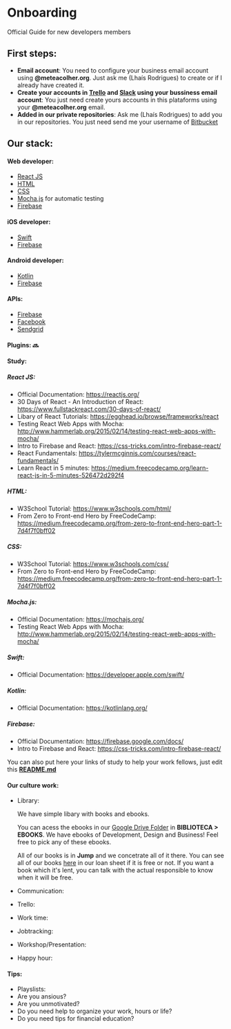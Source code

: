 # Onboarding
Official Guide for new developers members

## First steps:
* **Email account**:
  You need to configure your business email account using **@meteacolher.org**. Just ask me (Lhaís Rodrigues) to create or if I already have created it. 
* **Create your accounts in [Trello](https://trello.com/) and [Slack](https://slack.com/) using your bussiness email account**:
  You just need create yours accounts in this plataforms using your **@meteacolher.org** email.
* **Added in our private repositories**:
  Ask me (Lhaís Rodrigues) to add you in our repositories. You just need send me your username of [Bitbucket](https://bitbucket.org/)

## Our stack:

#### Web developer:
* [React JS](https://reactjs.org/)
* [HTML](https://www.w3schools.com/html/)
* [CSS](https://www.w3schools.com/css/)
* [Mocha.js](https://mochajs.org/) for automatic testing
* [Firebase](https://firebase.google.com/docs/)
  
#### iOS developer:
* [Swift](https://developer.apple.com/swift/)
* [Firebase](https://firebase.google.com/docs/)

#### Android developer: 
* [Kotlin](https://kotlinlang.org/)
* [Firebase](https://firebase.google.com/docs/)

#### APIs:
* [Firebase](https://firebase.google.com/docs/)
* [Facebook](https://developers.facebook.com/)
* [Sendgrid](https://sendgrid.com/docs/index.html)

#### Plugins: :soon:

#### Study:
##### React JS:
* Official Documentation: https://reactjs.org/
* 30 Days of React - An Introduction of React: https://www.fullstackreact.com/30-days-of-react/
* Libary of React Tutorials: https://egghead.io/browse/frameworks/react
* Testing React Web Apps with Mocha: http://www.hammerlab.org/2015/02/14/testing-react-web-apps-with-mocha/
* Intro to Firebase and React: https://css-tricks.com/intro-firebase-react/
* React Fundamentals: https://tylermcginnis.com/courses/react-fundamentals/
* Learn React in 5 minutes: https://medium.freecodecamp.org/learn-react-js-in-5-minutes-526472d292f4

##### HTML:
* W3School Tutorial: https://www.w3schools.com/html/
* From Zero to Front-end Hero by FreeCodeCamp: https://medium.freecodecamp.org/from-zero-to-front-end-hero-part-1-7d4f7f0bff02

##### CSS:
* W3School Tutorial: https://www.w3schools.com/css/
* From Zero to Front-end Hero by FreeCodeCamp: https://medium.freecodecamp.org/from-zero-to-front-end-hero-part-1-7d4f7f0bff02

##### Mocha.js:
* Official Documentation: https://mochajs.org/
* Testing React Web Apps with Mocha: http://www.hammerlab.org/2015/02/14/testing-react-web-apps-with-mocha/

##### Swift:
* Official Documentation: https://developer.apple.com/swift/

##### Kotlin:
* Official Documentation: https://kotlinlang.org/

##### Firebase:
* Official Documentation: https://firebase.google.com/docs/
* Intro to Firebase and React: https://css-tricks.com/intro-firebase-react/

You can also put here your links of study to help your work fellows, just edit this [**README.md**](https://github.com/meteacolher/onboarding/blob/master/README.md)

#### Our culture work:
* Library: 
  
  We have simple libary with books and ebooks. 
  
  You can acess the ebooks in our [Google Drive Folder](https://drive.google.com/open?id=1EnDg8twChbCLBKIV2T3dVgP715rXnA8Z) in **BIBLIOTECA > EBOOKS**. We have ebooks of Development, Design and Business! Feel free to pick any of these ebooks.
  
  All of our books is in **Jump** and we concetrate all of it there. You can see all of our books [here](https://drive.google.com/open?id=1es6DFswvtE-uriYD_Eqoc90DTMemY2hhqXt7OYnycRw) in our loan sheet if it is free or not. If you want a book which it's lent, you can talk with the actual responsible to know when it will be free.
* Communication:
* Trello:
* Work time:
* Jobtracking:
* Workshop/Presentation:
* Happy hour:


#### Tips:
* Playslists:
* Are you ansious?
* Are you unmotivated? 
* Do you need help to organize your work, hours or life?
* Do you need tips for financial education?
